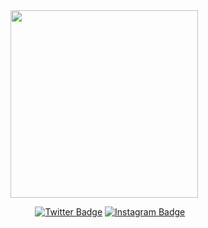 
<img src="https://images-wixmp-ed30a86b8c4ca887773594c2.wixmp.com/f/561726f8-9610-4a0f-8481-652e94fc6a7c/ddwgto0-01407ebc-ba37-45ee-a72d-f2e62b28be73.png?token=eyJ0eXAiOiJKV1QiLCJhbGciOiJIUzI1NiJ9.eyJzdWIiOiJ1cm46YXBwOjdlMGQxODg5ODIyNjQzNzNhNWYwZDQxNWVhMGQyNmUwIiwiaXNzIjoidXJuOmFwcDo3ZTBkMTg4OTgyMjY0MzczYTVmMGQ0MTVlYTBkMjZlMCIsIm9iaiI6W1t7InBhdGgiOiJcL2ZcLzU2MTcyNmY4LTk2MTAtNGEwZi04NDgxLTY1MmU5NGZjNmE3Y1wvZGR3Z3RvMC0wMTQwN2ViYy1iYTM3LTQ1ZWUtYTcyZC1mMmU2MmIyOGJlNzMucG5nIn1dXSwiYXVkIjpbInVybjpzZXJ2aWNlOmZpbGUuZG93bmxvYWQiXX0.rMgnbJ6bAL2egGzi6Obq41G2FwsR1S1Qlhy4bKNwJtk" width="300px" />
<br />

&nbsp;&nbsp;&nbsp;&nbsp;&nbsp;&nbsp;&nbsp;&nbsp;&nbsp;
[![Twitter Badge](https://i.imgur.com/PWKRHhb.png)](https://twitter.com/sasukinsz)
[![Instagram Badge](https://i.imgur.com/ElvGDJ2.png)](https://instagram.com/david.kns)

